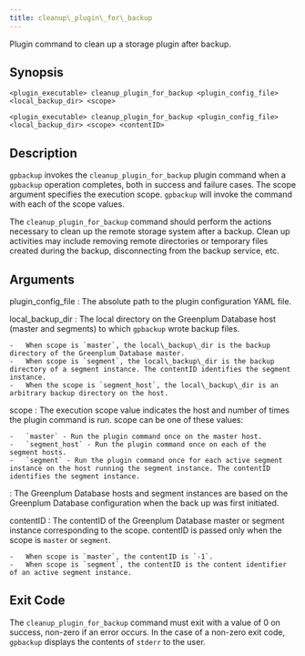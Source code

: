 ```yaml
---
title: cleanup\_plugin\_for\_backup 
---
```


Plugin command to clean up a storage plugin after backup.

## <a id="section2"></a>Synopsis 

```
<plugin_executable> cleanup_plugin_for_backup <plugin_config_file> <local_backup_dir> <scope>
```

```
<plugin_executable> cleanup_plugin_for_backup <plugin_config_file> <local_backup_dir> <scope> <contentID>
```

## <a id="section3"></a>Description 

`gpbackup` invokes the `cleanup_plugin_for_backup` plugin command when a `gpbackup` operation completes, both in success and failure cases. The scope argument specifies the execution scope. `gpbackup` will invoke the command with each of the scope values.

The `cleanup_plugin_for_backup` command should perform the actions necessary to clean up the remote storage system after a backup. Clean up activities may include removing remote directories or temporary files created during the backup, disconnecting from the backup service, etc.

## <a id="section4"></a>Arguments 

plugin\_config\_file
:   The absolute path to the plugin configuration YAML file.

local\_backup\_dir
:   The local directory on the Greenplum Database host \(master and segments\) to which `gpbackup` wrote backup files.

    -   When scope is `master`, the local\_backup\_dir is the backup directory of the Greenplum Database master.
    -   When scope is `segment`, the local\_backup\_dir is the backup directory of a segment instance. The contentID identifies the segment instance.
    -   When the scope is `segment_host`, the local\_backup\_dir is an arbitrary backup directory on the host.

scope
:   The execution scope value indicates the host and number of times the plugin command is run. scope can be one of these values:

    -   `master` - Run the plugin command once on the master host.
    -   `segment_host` - Run the plugin command once on each of the segment hosts.
    -   `segment` - Run the plugin command once for each active segment instance on the host running the segment instance. The contentID identifies the segment instance.

:   The Greenplum Database hosts and segment instances are based on the Greenplum Database configuration when the back up was first initiated.

contentID
:   The contentID of the Greenplum Database master or segment instance corresponding to the scope. contentID is passed only when the scope is `master` or `segment`.

    -   When scope is `master`, the contentID is `-1`.
    -   When scope is `segment`, the contentID is the content identifier of an active segment instance.

## <a id="section5"></a>Exit Code 

The `cleanup_plugin_for_backup` command must exit with a value of 0 on success, non-zero if an error occurs. In the case of a non-zero exit code, `gpbackup` displays the contents of `stderr` to the user.

